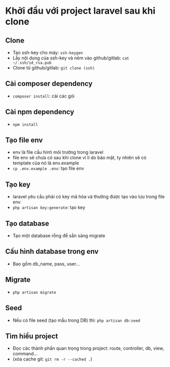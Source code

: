 # Khởi đầu với project laravel sau khi clone  
## Clone
- Tạo ssh-key cho máy: `ssh-keygen`
- Lấy nội dung của ssh-key và ném vào github/gitlab: `cat ~/.ssh/id_rsa.pub`
- Clone từ github/gitlab: `git clone (ssh)`

## Cài composer dependency 
- `composer install`: cài các gói

## Cài npm dependency
- `npm install`

## Tạo file env  
- env là file cấu hình môi trường trong laravel
- file env sẽ chưa có sau khi clone vì lí do bảo mật, ty nhiên sẽ có template của nó là env.example  
- `cp .env.example .env`: tạo file env  

## Tạo key
- laravel yêu cầu phải có key mã hóa và thường được tạo vào lưu trong file env
- `php artisan key:generate`: tạo key  

## Tạo database
- Tạo một database rỗng để sẵn sàng migrate 

## Cấu hình database trong env
- Bao gồm db_name, pass, user...

## Migrate
- `php artisan migrate`

## Seed
- Nếu có file seed (tạo mẫu trong DB) thì: `php artisan db:seed`

## Tìm hiểu project 
- Đọc các thành phần quan trọng trong project: route, controller, db, view, command...  
- (xóa cache git: `git rm -r --cached .`)
